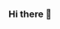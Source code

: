 ### Hi there 👋

<!--
**Alecky3/Alecky3** is a ✨ _special_ ✨ repository because its `README.md` (this file) appears on your GitHub profile.

Here are some ideas to get you started:

- 🔭 I’m currently working on full stack sofware engineer.
- 🌱 I’m currently learning Next/js
- 👯 I’m looking to collaborate on any project
- 🤔 I’m looking for help with getting new job as a full stack developer.
- 💬 Ask me about anything software development.
- 📫 How to reach me: alexmuthini3@gmail.com, +254740500532
- 😄 Pronouns: Mr Alex, Mr Muli.
- ⚡ Fun fact: I love coding and Movies.
-->
